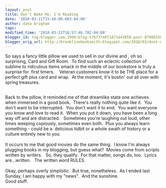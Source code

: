 ```yaml
---
layout: post
title: Don't Wake Me, I'm Reading
date: '2010-03-21T15:48:00.003-04:00'
author: dana brigham
tags: 
modified_time: '2010-03-21T16:57:46.782-04:00'
blogger_id: tag:blogger.com,1999:blog-5767374071871443859.post-8790635877707880451
blogger_orig_url: http://brooklinebooksmith.blogspot.com/2010/03/dont-wake-me-im-reading.html
---
```


So says a fancy little pillow we used to sell in our divine and , oh so surprising, Card and Gift Room.  To find such an eclectic collection of sublime to ridiculous items smack in the middle of our bookstore is truly a surprise for  first timers.    Veteran customers know it to be THE place for a perfect gift plus card and wrap.  At the moment, it's bustin' out all over with spring treasures.<div><br /></div><div>Back to the pillow, it reminded me of that dreamlike state one achieves when immersed in a good book.  There's really nothing quite like it.  You don't want to be interrupted.  You don't want it to end.  You want everyone you know and love to read it.  When you put it down, you have been a long way off and are distracted.   Sometimes you're laughing out loud, other times weeping copiously, sometimes even both.  Plus you always learn something - could be a  delicious tidbit or a whole swath of history or a culture entirely new to you.   </div><div><br /></div><div>It occurs to me that good movies do the same thing.  I know I'm always plugging books in my blogging, but guess what?  Movies come from scripts written by writers.   So, they qualify.  For that matter, songs do, too.  Lyrics are...written.   The written word RULES.</div><div><br /></div><div>Okay, perhaps overly simplistic.  But true, nonetheless.  As I ended last Sunday, I am happy with my "news".  And the sunshine.  </div><div>Good stuff.</div>